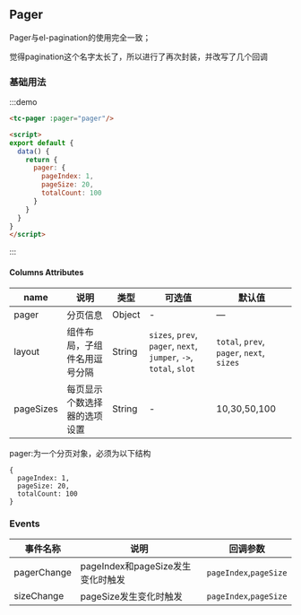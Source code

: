 ## Pager
Pager与el-pagination的使用完全一致；

觉得pagination这个名字太长了，所以进行了再次封装，并改写了几个回调

### 基础用法
:::demo
```html
<tc-pager :pager="pager"/>

<script>
export default {
  data() {
    return {
      pager: {
        pageIndex: 1,
        pageSize: 20,
        totalCount: 100
      }
    }
  }
}
</script>
```
:::

#### Columns Attributes

| name | 说明 | 类型            | 可选值  | 默认值   |
|-------------  |---------------- |---------------- |---------------------- |-------- |
| pager | 分页信息 | Object          | - | — |
| layout | 组件布局，子组件名用逗号分隔 | String          | `sizes`, `prev`, `pager`, `next`, `jumper`, `->`, `total`, `slot` | `total`, `prev`, `pager`, `next`, `sizes` |
| pageSizes | 每页显示个数选择器的选项设置 | String          | - | 10,30,50,100 |


pager:为一个分页对象，必须为以下结构
```
{
  pageIndex: 1,
  pageSize: 20,
  totalCount: 100
}
```

### Events
| 事件名称 | 说明 | 回调参数 |
|---------- |-------- |---------- |
| pagerChange | pageIndex和pageSize发生变化时触发 | `pageIndex`,`pageSize` |
| sizeChange | pageSize发生变化时触发 | `pageIndex`,`pageSize` |
